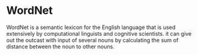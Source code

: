 # WordNet
WordNet is a semantic lexicon for the English language that is used extensively by computational linguists and cognitive scientists.
it can give out the outcast with input of several nouns by calculating the sum of distance between the noun to other nouns.
